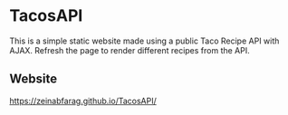 # TacosAPI

This is a simple static website made using a public Taco Recipe API with AJAX. Refresh the page to render different recipes from the API. 

## Website

https://zeinabfarag.github.io/TacosAPI/
